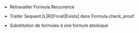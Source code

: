* Retravailler Formula.Recurrence

* Traiter Sequent.\[L|R\]\[Forall|Exists\] dans Formula.check_proof

* Substitution de formules à une formule atomique